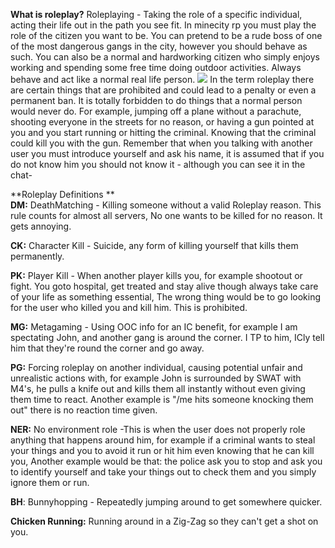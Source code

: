 **What is roleplay?**
Roleplaying - Taking the role of a specific individual, acting their life out in the path you see fit.
In minecity rp you must play the role of the citizen you want to be.
You can pretend to be a rude boss of one of the most dangerous gangs in the city, however you should behave as such.
You can also be a normal and hardworking citizen who simply enjoys working and spending some free time doing outdoor activities.
Always behave and act like a normal real life person.
![](https://i.ytimg.com/vi/5m7eTtKCXBA/maxresdefault.jpg)
In the term roleplay there are certain things that are prohibited and could lead to a penalty or even a permanent ban.
It is totally forbidden to do things that a normal person would never do.
For example, jumping off a plane without a parachute, shooting everyone in the streets for no reason, or having a gun pointed at you and you start running or hitting the criminal. Knowing that the criminal could kill you with the gun.
Remember that when you talking with another user you must introduce yourself and ask his name, it is assumed that if you do not know him you should not know it - although you can see it in the chat-

**Roleplay Definitions   **                                                                                             
**DM:** DeathMatching - Killing someone without a valid Roleplay reason. This rule counts for almost all servers, No one wants to be killed for no reason. It gets annoying.

**CK:** Character Kill - Suicide, any form of killing yourself that kills them permanently.

**PK:** Player Kill - When another player kills you, for example shootout or fight. You goto hospital, get treated and stay alive though always take care of your life as something essential, The wrong thing would be to go looking for the user who killed you and kill him. This is prohibited.

**MG:** Metagaming - Using OOC info for an IC benefit, for example I am spectating John, and another gang is around the corner. I TP to him, ICly tell him that they're round the corner and go away.

**PG:** Forcing roleplay on another individual, causing potential unfair and unrealistic actions with, for example John is surrounded by SWAT with M4's, he pulls a knife out and kills them all instantly without even giving them time to react. Another example is "/me hits someone knocking them out" there is no reaction time given.

**NER:** No environment role -This is when the user does not properly role anything that happens around him, for example  if a criminal wants to steal your things and you to avoid it run or hit him even knowing that he can kill you, Another example would be that: the police ask you to stop and ask you to identify yourself and take your things out to check them and you simply ignore them or run.

**BH**: Bunnyhopping - Repeatedly jumping around to get somewhere quicker.

**Chicken Running:** Running around in a Zig-Zag so they can't get a shot on you.
